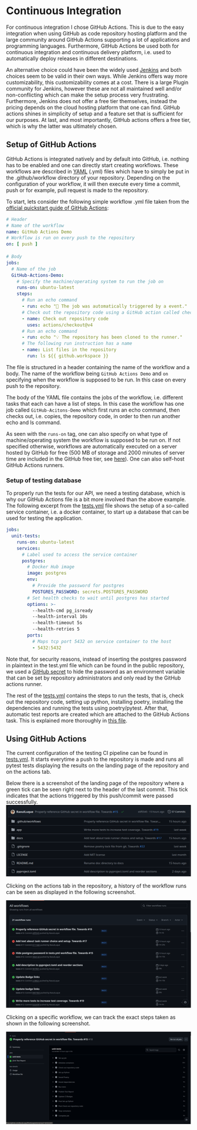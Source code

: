 # Continuous Integration

For continuous integration I chose GitHub Actions. This is due to the
easy integration when using GitHub as code repository hosting platform
and the large community around GitHub Actions supporting a lot of
applications and programming languages. Furthermore, GitHub Actions be
used both for continuous integration and continuous delivery platform,
i.e. used to automatically deploy releases in different destinations.

An alternative choice could have been the widely
used [Jenkins](https://www.jenkins.io/) and both choices seem to be
valid in their own ways. While Jenkins offers way more
customizability, this customizability comes at a cost. There is a
large Plugin community for Jenkins, however these are not all
maintained well and/or non-conflicting which can make the setup
process very frustrating. Furthermore, Jenkins does not offer a free
tier themselves, instead the pricing depends on the cloud hosting
platform that one can find. GitHub actions shines in simplicity of
setup and a feature set that is sufficient for our purposes. At last,
and most importantly, GitHub actions offers a free tier, which is why
the latter was ultimately chosen.

## Setup of GitHub Actions

GitHub Actions is integrated natively and by default into GitHub, i.e.
nothing has to be enabled and one can directly start creating
workflows. These workflows are described
in [YAML](https://yaml.org/) (.yml) files which have to simply be put
in the .github/workflow directory of your repository. Depending on the
configuration of your workflow, it will then execute every time a
commit, push or for example, pull request is made to the repository.

To start, lets consider the following simple workflow .yml file taken
from
the [official quickstart guide of GitHub Actions](https://docs.github.com/en/actions/writing-workflows/quickstart):

```YAML
# Header
# Name of the workflow
name: GitHub Actions Demo
# Workflow is run on every push to the repository
on: [ push ]

# Body
jobs:
  # Name of the job
  GitHub-Actions-Demo:
    # Specify the machine/operating system to run the job on
    runs-on: ubuntu-latest
    steps:
      # Run an echo command
      - run: echo "🎉 The job was automatically triggered by a event."
      # Check out the repository code using a GitHub action called checkout@v4 provided by GitHub
      - name: Check out repository code
        uses: actions/checkout@v4
      # Run an echo command
      - run: echo "💡 The repository has been cloned to the runner."
      # The following run instruction has a name
      - name: List files in the repository
        run: ls ${{ github.workspace }}
```

The file is structured in a header containing the name of the workflow
and a body. The name of the workflow being `GitHub Actions Demo` and
`on` specifying when the workflow is supposed to be run. In this case
on every push to the repository.

The body of the YAML file contains the jobs of the workflow, i.e.
different tasks that each can have a list of steps. In this case the
workflow has one job called `GitHub-Acitons-Demo` which first runs an
echo command, then checks out, i.e. copies, the repository code, in
order to then run another echo and ls command.

As seen with the `runs-on` tag, one can also specify on what type of
machine/operating system the workflow is supposed to be run on. If not
specified otherwise, workflows are automatically executed on a server
hosted by GitHub for free (500 MB of storage and 2000 minutes of
server time are included in the GitHub free tier,
see [here](https://docs.github.com/en/billing/managing-billing-for-your-products/managing-billing-for-github-actions/about-billing-for-github-actions)).
One can also self-host GitHub Actions runners.

### Setup of testing database

To properly run the tests for our API, we need a testing database,
which is why our GitHub Actions file is a bit more involved than the
above example. The following excerpt from
the [tests.yml](../../.github/workflows/tests.yml) file shows the
setup of a so-called service container, i.e. a docker container, to
start up a database that can be used for testing the application.

```YAML
jobs:
  unit-tests:
    runs-on: ubuntu-latest
    services:
      # Label used to access the service container
      postgres:
        # Docker Hub image
        image: postgres
        env:
          # Provide the password for postgres
          POSTGRES_PASSWORD: secrets.POSTGRES_PASSWORD
        # Set health checks to wait until postgres has started
        options: >-
          --health-cmd pg_isready
          --health-interval 10s
          --health-timeout 5s
          --health-retries 5
        ports:
          # Maps tcp port 5432 on service container to the host
          - 5432:5432
```

Note that, for security reasons, instead of inserting the postgres
password in plaintext in the test.yml file which can be found in the
public repository, we used
a [GitHub secret](https://docs.github.com/en/actions/security-for-github-actions/security-guides/using-secrets-in-github-actions)
to hide the password as an environment variable that can be set by
repository administrators and only read by the GitHub actions runner.

The rest of the [tests.yml](../../.github/workflows/tests.yml)
contains the steps to run the tests, that is, check out the repository
code, setting up python, installing poetry, installing the
dependencies and running the tests using poetry/pytest. After that,
automatic test reports are created which are attached to the GitHub
Actions task. This is explained more thoroughly
in [this file](visualization_of_continuous_integration.md).

## Using GitHub Actions

The current configuration of the testing CI pipeline can be found
in [tests.yml](../../.github/workflows/tests.yml). It starts everytime
a push to the repository is made and runs all pytest tests displaying
the results on the landing page of the repository and on the actions
tab.

Below there is a screenshot of the landing page of the repository
where a green tick can be seen right next to the header of the last
commit. This tick indicates that the actions triggered by this
push/commit were passed successfully.
![repository_landing_page.png](repository_landing_page.png)

Clicking on the actions tab in the repository, a history of the
workflow runs can be seen as displayed in the following screenshot.

![workflow_history.png](workflow_history.png)

Clicking on a specific workflow, we can track the exact steps taken as
shown in the following screenshot.

![specific_workflow.png](specific_workflow.png)

